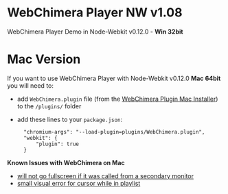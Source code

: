 # WebChimera Player NW v1.08

WebChimera Player Demo in Node-Webkit v0.12.0 - **Win 32bit**

Mac Version
==============

If you want to use WebChimera Player with Node-Webkit v0.12.0 **Mac 64bit** you will need to:

- add ``WebChimera.plugin`` file (from the [WebChimera Plugin Mac Installer](http://www.webchimera.org/download)) to the ``/plugins/`` folder
- add these lines to your ``package.json``:


        "chromium-args": "--load-plugin=plugins/WebChimera.plugin",
        "webkit": {
            "plugin": true
        }

**Known Issues with WebChimera on Mac**

- [will not go fullscreen if it was called from a secondary monitor](https://github.com/RSATom/WebChimera/issues/93)
- [small visual error for cursor while in playlist](https://github.com/RSATom/WebChimera/issues/95)
